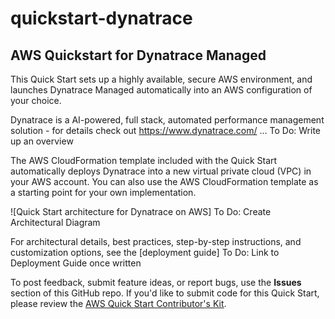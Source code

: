 # quickstart-dynatrace
## AWS Quickstart for Dynatrace Managed

This Quick Start sets up a highly available, secure AWS environment, and launches Dynatrace Managed automatically into an AWS configuration of your choice.

Dynatrace is a AI-powered, full stack, automated performance management solution - for details check out https://www.dynatrace.com/
... To Do: Write up an overview

The AWS CloudFormation template included with the Quick Start automatically deploys Dynatrace into a new virtual private cloud (VPC) in your AWS account. 
You can also use the AWS CloudFormation template as a starting point for your own implementation.

![Quick Start architecture for Dynatrace on AWS]
To Do: Create Architectural Diagram

For architectural details, best practices, step-by-step instructions, and customization options, see the [deployment guide]
To Do: Link to Deployment Guide once written

To post feedback, submit feature ideas, or report bugs, use the **Issues** section of this GitHub repo.
If you'd like to submit code for this Quick Start, please review the [AWS Quick Start Contributor's Kit](https://aws-quickstart.github.io/).